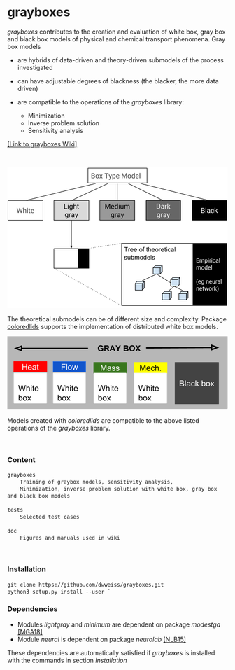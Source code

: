# grayboxes

_grayboxes_ contributes to the creation and evaluation of white box, gray box and black box models of physical and chemical transport phenomena. Gray box models 

- are hybrids of data-driven and theory-driven submodels of the process investigated

- can have adjustable degrees of blackness (the blacker, the more data driven) 

- are compatible to the operations of the _grayboxes_ library:

     - Minimization
     - Inverse problem solution
     - Sensitivity analysis 

[[Link to grayboxes Wiki]](https://github.com/dwweiss/grayboxes/wiki)

<br>

<p align="center">
     
 <img src="https://github.com/dwweiss/grayboxes/blob/master/doc/fig/boxTypeWithTheoretical.png">

</p>


The theoretical submodels can be of different size and complexity. Package [coloredlids](https://github.com/dwweiss/coloredlids/wiki) supports the implementation of distributed white box models. 

<p align="center">

 <img src="https://github.com/dwweiss/coloredlids/blob/master/doc/fig/colored_boxes_top.png">

</p>

Models created with _coloredlids_ are compatible to the above listed operations of the _grayboxes_ library.

<br>

### Content

    grayboxes
        Training of graybox models, sensitivity analysis,  
        Minimization, inverse problem solution with white box, gray box and black box models

    tests
        Selected test cases

    doc
        Figures and manuals used in wiki
        

### Installation

    git clone https://github.com/dwweiss/grayboxes.git
    python3 setup.py install --user `

### Dependencies

- Modules _lightgray_ and _minimum_ are dependent on package _modestga_ [[MGA18]](https://github.com/dwweiss/grayboxes/wiki/References#mga18)
- Module _neural_ is dependent on package _neurolab_ [[NLB15]](https://github.com/dwweiss/grayboxes/wiki/References#nlb15)

These dependencies are automatically satisfied if _grayboxes_ is installed with the commands in section _Installation_  
